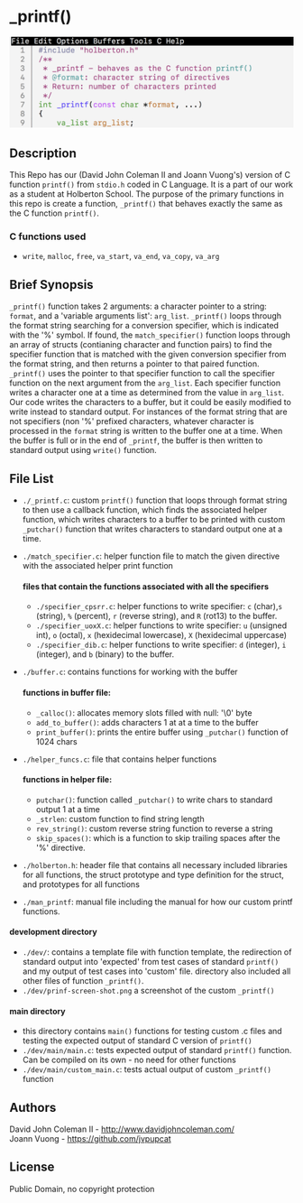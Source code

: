 # _printf()

<img src="https://raw.githubusercontent.com/johncoleman83/printf/master/dev/printf-screen-shot.png" alt="screen shot of custom printf function">

## Description

This Repo has our (David John Coleman II and Joann Vuong's) version of C
function ``printf()`` from ``stdio.h`` coded in C Language.  It is a part of our
work as a student at Holberton School.  The purpose of the primary functions in
this repo is create a function, ``_printf()`` that behaves exactly the same as
the C function ``printf()``.

### C functions used

* ``write``, ``malloc``, ``free``, ``va_start``, ``va_end``, ``va_copy``,
``va_arg``

## Brief Synopsis

``_printf()`` function takes 2 arguments: a character pointer to a string:
``format``, and a 'variable arguments list': ``arg_list``.  ``_printf()`` loops
through the format string searching for a conversion specifier, which is
indicated with the '%' symbol.  If found, the ``match_specifier()`` function
loops through an array of structs (contianing character and function pairs) to
find the specifier function that is matched with the given conversion specifier
from the format string, and then returns a pointer to that paired function.
``_printf()`` uses the pointer to that specifier function to call the specifier
function on the next argument from the ``arg_list``.  Each specifier function
writes a character one at a time as determined from the value in ``arg_list``.
Our code writes the characters to a buffer, but it could be easily modified to
write instead to standard output.  For instances of the format string that are
not specifiers (non '%' prefixed characters, whatever character is processed in
the ``format`` string is written to the buffer one at a time.  When the buffer
is full or in the end of ``_printf``, the buffer is then written to standard
output using ``write()`` function.

## File List

* ``./_printf.c``: custom ``printf()`` function that loops through format string
to then use a callback function, which finds the associated helper function,
which writes characters to a buffer to be printed with custom ``_putchar()``
function that writes characters to standard output one at a time.
* ``./match_specifier.c``: helper function file to match the given directive
with the associated helper print function

  #### files that contain the functions associated with all the specifiers
  * ``./specifier_cpsrr.c``: helper functions to write specifier: ``c``
  (char),``s`` (string), ``%`` (percent), ``r`` (reverse string), and ``R``
  (rot13) to the buffer.
  * ``./specifier_uoxX.c``: helper functions to write specifier: ``u``
  (unsigned int), ``o`` (octal), ``x`` (hexidecimal lowercase), ``X``
  (hexidecimal uppercase)
  * ``./specifier_dib.c``: helper functions to write specifier: ``d``
  (integer), ``i`` (integer), and ``b`` (binary) to the buffer.

* ``./buffer.c``: contains functions for working with the buffer
  #### functions in buffer file:
  * ``_calloc()``: allocates memory slots filled with null: '\0' byte
  * ``add_to_buffer()``: adds characters 1 at at a time to the buffer
  * ``print_buffer()``: prints the entire buffer using ``_putchar()`` function
  of 1024 chars

* ``./helper_funcs.c``: file that contains helper functions

  #### functions in helper file:
  * ``putchar()``: function called ``_putchar()`` to write chars to standard
  output 1 at a time
  * ``_strlen``: custom function to find string length
  * ``rev_string()``: custom reverse string function to reverse a string
  * ``skip_spaces()``: which is a function to skip trailing spaces after the '%'
  directive.

* ``./holberton.h``: header file that contains all necessary included libraries
for all functions, the struct prototype and type definition for the struct,
and prototypes for all functions
* ``./man_printf``: manual file including the manual for how our custom printf
functions.

#### development directory
  * ``./dev/``: contains a template file with function template, the redirection
  of standard output into 'expected' from test cases of standard ``printf()``
  and my output of test cases into 'custom' file.  directory also included all
  other files of function ``_printf()``.
  * ``./dev/prinf-screen-shot.png`` a screenshot of the custom ``_printf()``

#### main directory
  * this directory contains ``main()`` functions for testing custom .c files and
  testing the expected output of standard C version of ``printf()``
  * ``./dev/main/main.c``: tests expected output of standard ``printf()``
  function.  Can be compiled on its own - no need for other functions
  * ``./dev/main/custom_main.c``: tests actual output of custom ``_printf()``
  function

## Authors

David John Coleman II - http://www.davidjohncoleman.com/  
Joann Vuong - https://github.com/jvpupcat

## License

Public Domain, no copyright protection
